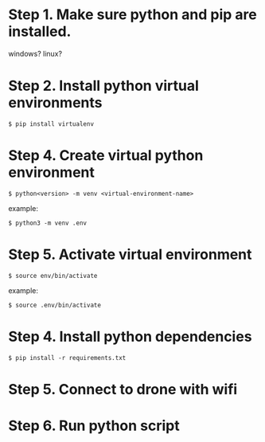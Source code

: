 # Step 1. Make sure python and pip are installed.
windows?
linux?

# Step 2. Install python virtual environments
`$ pip install virtualenv`

# Step 4. Create virtual python environment
`$ python<version> -m venv <virtual-environment-name>`

example:

`$ python3 -m venv .env`

# Step 5. Activate virtual environment
`$ source env/bin/activate`

example:

`$ source .env/bin/activate`

# Step 4. Install python dependencies
`$ pip install -r requirements.txt`

# Step 5. Connect to drone with wifi

# Step 6. Run python script